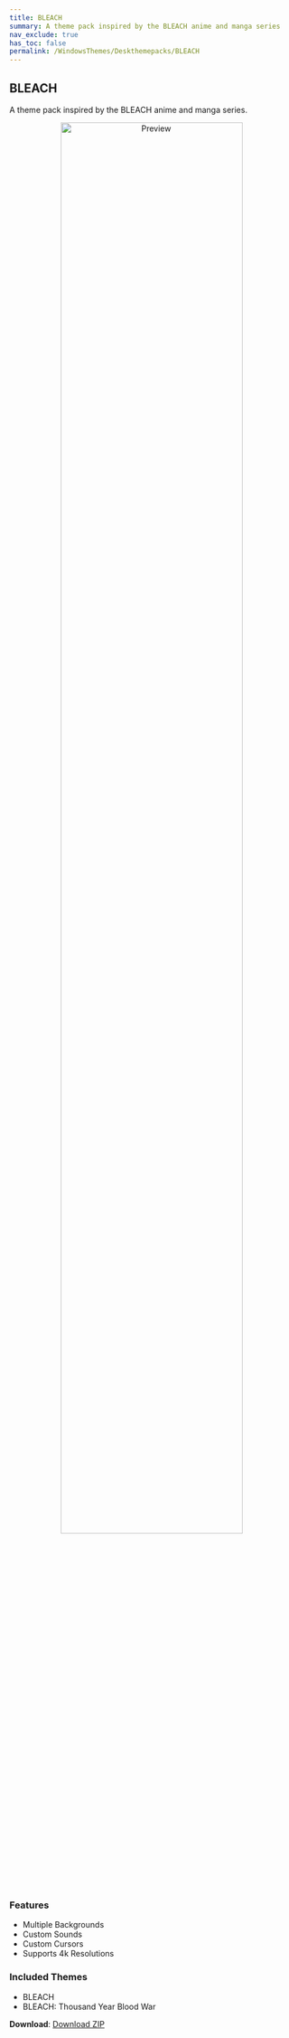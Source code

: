```yaml
---
title: BLEACH
summary: A theme pack inspired by the BLEACH anime and manga series
nav_exclude: true
has_toc: false
permalink: /WindowsThemes/Deskthemepacks/BLEACH
---
```


## BLEACH
A theme pack inspired by the BLEACH anime and manga series.

<div align="center">
    <img src="https://gitlab.com/the-back-room/deskthemepacks/sfw/bleach/-/raw/main/Extras/Preview-2.bmp" alt="Preview" width="80%" />
</div>

### Features

- Multiple Backgrounds
- Custom Sounds
- Custom Cursors
- Supports 4k Resolutions

### Included Themes

- BLEACH
- BLEACH: Thousand Year Blood War

**Download**: [Download ZIP](https://gitlab.com/the-back-room/deskthemepacks/sfw/bleach/-/archive/main/bleach-main.zip)


